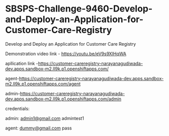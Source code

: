 # SBSPS-Challenge-9460-Develop-and-Deploy-an-Application-for-Customer-Care-Registry
Develop and Deploy an Application for Customer Care Registry



Demonstration video link - https://youtu.be/eV9s9XlHqWA

apllication link -https://customer-careregistry-narayanagudiwada-dev.apps.sandbox-m2.ll9k.p1.openshiftapps.com/


agent-https://customer-careregistry-narayanagudiwada-dev.apps.sandbox-m2.ll9k.p1.openshiftapps.com/agent

admin-https://customer-careregistry-narayanagudiwada-dev.apps.sandbox-m2.ll9k.p1.openshiftapps.com/admin


credentials:

admin:
admin1@gmail.com
admintest1

agent:
dummy@gmail.com
pass

